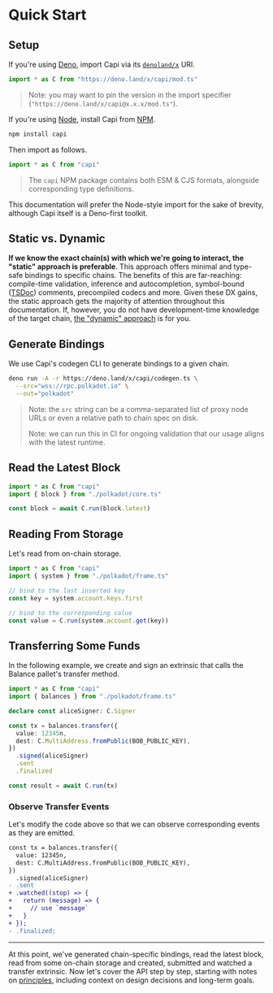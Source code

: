 # Quick Start

## Setup

If you're using [Deno](https://deno.land/), import Capi via its [`denoland/x`](https://deno.land/x) URI.

```ts
import * as C from "https://deno.land/x/capi/mod.ts"
```

> Note: you may want to pin the version in the import specifier (`"https://deno.land/x/capi@x.x.x/mod.ts"`).

If you're using [Node](https://nodejs.org/), install Capi from [NPM](https://www.npmjs.com/).

```sh
npm install capi
```

Then import as follows.

```ts
import * as C from "capi"
```

> The `capi` NPM package contains both ESM & CJS formats, alongside corresponding type definitions.

This documentation will prefer the Node-style import for the sake of brevity, although Capi itself is a Deno-first toolkit.

## Static vs. Dynamic

**If we know the exact chain(s) with which we're going to interact, the "static" approach is preferable**. This approach offers minimal and type-safe bindings to specific chains. The benefits of this are far-reaching: compile-time validation, inference and autocompletion, symbol-bound ([TSDoc](https://tsdoc.org/)) comments, precompiled codecs and more. Given these DX gains, the static approach gets the majority of attention throughout this documentation. If, however, you do not have development-time knowledge of the target chain, [the "dynamic" approach](./Dynamic_Targets.md) is for you.

## Generate Bindings

We use Capi's codegen CLI to generate bindings to a given chain.

```sh
deno run -A -r https://deno.land/x/capi/codegen.ts \
  --src="wss://rpc.polkadot.io" \
  --out="polkadot"
```

> Note: the `src` string can be a comma-separated list of proxy node URLs or even a relative path to chain spec on disk.
>
> Note: we can run this in CI for ongoing validation that our usage aligns with the latest runtime.

## Read the Latest Block

```ts
import * as C from "capi"
import { block } from "./polkadot/core.ts"

const block = await C.run(block.latest)
```

## Reading From Storage

Let's read from on-chain storage.

```ts
import * as C from "capi"
import { system } from "./polkadot/frame.ts"

// bind to the last inserted key
const key = system.account.keys.first

// bind to the corresponding value
const value = C.run(system.account.get(key))
```

## Transferring Some Funds

In the following example, we create and sign an extrinsic that calls the Balance pallet's transfer method.

```ts
import * as C from "capi"
import { balances } from "./polkadot/frame.ts"

declare const aliceSigner: C.Signer

const tx = balances.transfer({
  value: 12345n,
  dest: C.MultiAddress.fromPublic(BOB_PUBLIC_KEY),
})
  .signed(aliceSigner)
  .sent
  .finalized

const result = await C.run(tx)
```

### Observe Transfer Events

Let's modify the code above so that we can observe corresponding events as they are emitted.

```diff
const tx = balances.transfer({
  value: 12345n,
  dest: C.MultiAddress.fromPublic(BOB_PUBLIC_KEY),
})
  .signed(aliceSigner)
- .sent
+ .watched((stop) => {
+   return (message) => {
+     // use `message`
+   }
+ });
- .finalized;
```

---

At this point, we've generated chain-specific bindings, read the latest block, read from some on-chain storage and created, submitted and watched a transfer extrinsic. Now let's cover the API step by step, starting with notes on [principles](./Principles.md), including context on design decisions and long-term goals.
